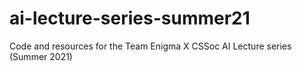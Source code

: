 # ai-lecture-series-summer21
Code and resources for the Team Enigma X CSSoc AI Lecture series (Summer 2021)
